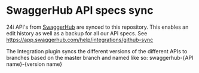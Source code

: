 # SwaggerHub API specs sync

24i API's from [SwaggerHub](https://app.swaggerhub.com/apis/24i-API) are synced to this repository. This enables an edit history as well as a backup for all our API specs. See https://app.swaggerhub.com/help/integrations/github-sync

The Integration plugin syncs the different versions of the different APIs to branches based on the master branch and named like so: swaggerhub-{API name}-{version name}
